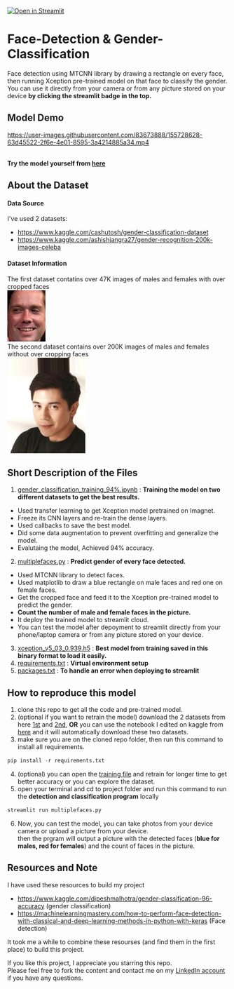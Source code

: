 [![Open in Streamlit](https://static.streamlit.io/badges/streamlit_badge_black_white.svg)](https://share.streamlit.io/abdassalamahmad/gender-classification/main/multiplefaces.py)

# Face-Detection & Gender-Classification
Face detection using MTCNN library by drawing a rectangle on every face, <br> then running Xception pre-trained model on that face to classify the gender.<br>
You can use it directly from your camera or from any picture stored on your device **by clicking the streamlit badge in the top.**

## Model Demo

https://user-images.githubusercontent.com/83673888/155728628-63d45522-2f6e-4e01-8595-3a4214885a34.mp4

<br>**Try the model yourself from [here](https://share.streamlit.io/abdassalamahmad/gender-classification/main/multiplefaces.py)**

## About the Dataset
#### Data Source
I've used 2 datasets:
* https://www.kaggle.com/cashutosh/gender-classification-dataset
* https://www.kaggle.com/ashishjangra27/gender-recognition-200k-images-celeba

#### Dataset Information
The first dataset contatins over 47K images of males and females with over cropped faces<br>
![1st dataset example](https://github.com/AbdassalamAhmad/Gender-Classification/blob/main/Dataset_examples/1st.jpg)<br>
The second dataset contains over 200K images of males and females without over cropping faces<br>
![2nd dataset example](https://github.com/AbdassalamAhmad/Gender-Classification/blob/main/Dataset_examples/2nd.jpg)<br>


## Short Description of the Files
1. [gender_classification_training_94%.ipynb](https://github.com/AbdassalamAhmad/Gender-Classification/blob/main/gender_classification_training_94%25.ipynb) : **Training the model on two different datasets to get the best results.**
* Used transfer learning to get Xception model pretrained on Imagnet.
* Freeze its CNN layers and re-train the dense layers.
* Used callbacks to save the best model.
* Did some data augmentation to prevent overfitting and generalize the model.
* Evalutaing the model, Achieved 94% accuracy.


2. [multiplefaces.py](https://github.com/AbdassalamAhmad/Gender-Classification/blob/main/multiplefaces.py) : **Predict gender of every face detected.**
* Used MTCNN library to detect faces.
* Used matplotlib to draw a blue rectangle on male faces and red one on female faces.
* Get the cropped face and feed it to the Xception pre-trained model to predict the gender.
* **Count the number of male and female faces in the picture.**
* It deploy the trained model to streamlit cloud.
* You can test the model after depoyment to streamlit directly from your phone/laptop camera or from any picture stored on your device. 

3. [xception_v5_03_0.939.h5](https://github.com/AbdassalamAhmad/Gender-Classification/blob/main/xception_v5_03_0.939.h5) : **Best model from training saved in this binary format to load it easily.**
4. [requirements.txt](https://github.com/AbdassalamAhmad/Gender-Classification/blob/main/requirements.txt) : **Virtual environment setup** 
5. [packages.txt](https://github.com/AbdassalamAhmad/Gender-Classification/blob/main/packages.txt) : **To handle an error when deploying to streamlit**

## How to reproduce this model
1. clone this repo to get all the code and pre-trained model.
2. (optional if you want to retrain the model) download the 2 datasets from here [1st](https://www.kaggle.com/cashutosh/gender-classification-dataset/download) and [2nd](https://www.kaggle.com/ashishjangra27/gender-recognition-200k-images-celeba/download), **OR** you can use the notebook I edited on kaggle from [here](https://www.kaggle.com/abdassalamahmad/gender-classification-94) and it will automatically download these two datasets.
3. make sure you are on the cloned repo folder, then run this command to install all requirements.
```py
pip install -r requirements.txt
```
4. (optional) you can open the [training file](https://github.com/AbdassalamAhmad/Gender-Classification/blob/main/gender_classification_training_94%25.ipynb) and retrain for longer time to get better accuracy or you can explore the dataset. 
5. open your terminal and cd to project folder and run this command to run the **detection and classification program** locally
```py
streamlit run multiplefaces.py
```
6. Now, you can test the model, you can take photos from your device camera or upload a picture from your device.<br>
then the prgram will output a picture with the detected faces (**blue for males, red for females**) and the count of faces in the picture.


## Resources and Note
I have used these resources to build my project
* https://www.kaggle.com/dipeshmalhotra/gender-classification-96-accuracy (gender classification)
* https://machinelearningmastery.com/how-to-perform-face-detection-with-classical-and-deep-learning-methods-in-python-with-keras (Face detection)

It took me a while to combine these resourses (and find them in the first place) to build this project.<br>

If you like this project, I appreciate you starring this repo.<br>
Please feel free to fork the content and contact me on my [LinkedIn account](https://www.linkedin.com/in/abdassalam-ahmad/) if you have any questions.
